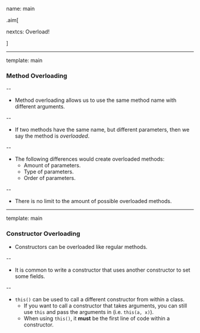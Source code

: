 name: main

.aim[<div>
nextcs: Overload!
</div>]

---
template: main

### Method Overloading

--
- Method overloading allows us to use the same method name with different arguments.

--
- If two methods have the same name, but different parameters, then we say the method is _overloaded_.

--
- The following differences would create overloaded methods:
  - Amount of parameters.
  - Type of parameters.
  - Order of parameters.

--
- There is no limit to the amount of possible overloaded methods.

---
template: main

### Constructor Overloading
- Constructors can be overloaded like regular methods.

--
- It is common to write a constructor that uses another constructor to set some fields.

--
- `this()` can be used to call a different constructor from within a class.
  - If you want to call a constructor that takes arguments, you can still use `this` and pass the arguments in (i.e. `this(a, x)`).
  - When using `this()`, it __must__ be the first line of code within a constructor.
